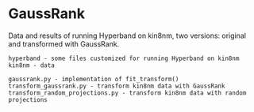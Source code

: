 GaussRank
=========

Data and results of running Hyperband on kin8nm, two versions: original and transformed with GaussRank.

	hyperband - some files customized for running Hyperband on kin8nm
	kin8nm - data

	gaussrank.py - implementation of fit_transform()
	transform_gaussrank.py - transform kin8nm data with GaussRank
	transform_random_projections.py - transform kin8nm data with random projections
	